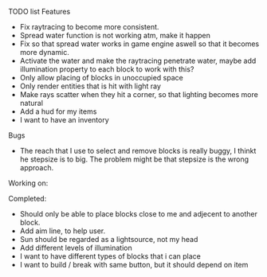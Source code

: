 TODO list
Features
- Fix raytracing to become more consistent.
- Spread water function is not working atm, make it happen
- Fix so that spread water works in game engine aswell so that it becomes more dynamic.
- Activate the water and make the raytracing penetrate water, maybe add illumination property to each block to work with this?
- Only allow placing of blocks in unoccupied space
- Only render entities that is hit with light ray
- Make rays scatter when they hit a corner, so that lighting becomes more natural
- Add a hud for my items
- I want to have an inventory

Bugs
- The reach that I use to select and remove blocks is really buggy, I thinkt he stepsize is to big. The problem might be that stepsize is the wrong approach.

Working on:

Completed:
- Should only be able to place blocks close to me and adjecent to another block.
- Add aim line, to help user.
- Sun should be regarded as a lightsource, not my head
- Add different levels of illumination
- I want to have different types of blocks that i can place
- I want to build / break with same button, but it should depend on item
